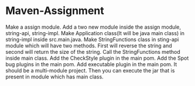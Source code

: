 # Maven-Assignment
Make a assign module.
Add a two new module inside the assign module, string-api, string-impl.
Make Application class(It will be java main class) in string-impl inside src.main.java.
Make StringFunctions class in sting-api module which will have two methods. First will reverse the string and second will return the size of the string.
Call the StringFunctions method inside main class.
Add the CheckStyle plugin in the main pom.
Add the Spot bug plugins in the main pom.
Add executable plugin in the main pom.
It should be a multi-module project.
Then you can execute the jar that is present in module which has main class.
